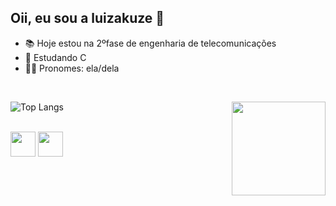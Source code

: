 ## Oii, eu sou a luizakuze 🦋
- 📚 Hoje estou na 2ºfase de engenharia de telecomunicações
- 🌱 Estudando C
- 👩🏻 Pronomes: ela/dela

<br>

![Top Langs](https://github-readme-stats.vercel.app/api/top-langs/?username=luizakuze&layout=compact)
<img align="right" src="https://media.discordapp.net/attachments/978456290428862516/1014012843181494342/gif_github.gif" width="150" height="150" border="0" /></a>

<div style="display: inline_block"><br>
  <img align="center" height="40" width"50" src="https://cdn.jsdelivr.net/gh/devicons/devicon/icons/python/python-original.svg" />
  <img align="center" height="40" width"50" img src="https://cdn.jsdelivr.net/gh/devicons/devicon/icons/c/c-original.svg" />
  
 </div>

